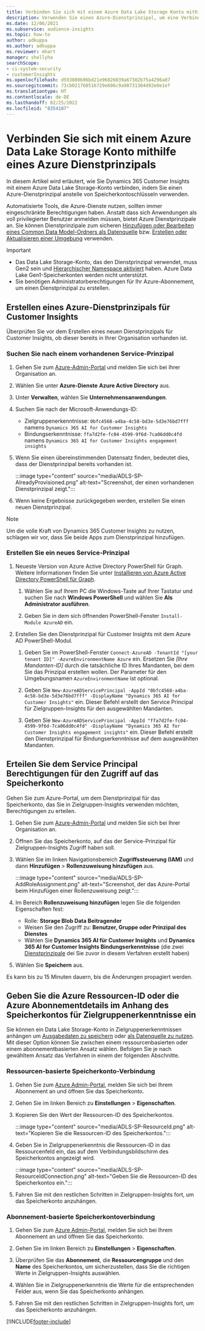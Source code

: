 ```yaml
---
title: Verbinden Sie sich mit einem Azure Data Lake Storage Konto mithilfe eines Dienstprinzipals
description: Verwenden Sie einen Azure-Dienstprinzipal, um eine Verbindung zu Ihrem eigenen Data Lake herzustellen.
ms.date: 12/06/2021
ms.subservice: audience-insights
ms.topic: how-to
author: adkuppa
ms.author: adkuppa
ms.reviewer: mhart
manager: shellyha
searchScope:
- ci-system-security
- customerInsights
ms.openlocfilehash: d593880b06bd21e96826039a67382b75a4296a87
ms.sourcegitcommit: 73cb021760516729e696c9a90731304d92e0e1ef
ms.translationtype: HT
ms.contentlocale: de-DE
ms.lasthandoff: 02/25/2022
ms.locfileid: "8354187"
---
```

# <a name="connect-to-an-azure-data-lake-storage-account-by-using-an-azure-service-principal"></a>Verbinden Sie sich mit einem Azure Data Lake Storage Konto mithilfe eines Azure Dienstprinzipals

In diesem Artikel wird erläutert, wie Sie Dynamics 365 Customer Insights mit einem Azure Data Lake Storage-Konto verbinden, indem Sie einen Azure-Dienstprinzipal anstelle von Speicherkontoschlüsseln verwenden. 

Automatisierte Tools, die Azure-Dienste nutzen, sollten immer eingeschränkte Berechtigungen haben. Anstatt dass sich Anwendungen als voll privilegierter Benutzer anmelden müssen, bietet Azure Dienstprinzipale an. Sie können Dienstprinzipale zum sicheren [Hinzufügen oder Bearbeiten eines Common Data Model-Ordners als Datenquelle](connect-common-data-model.md) bzw. [Erstellen oder Aktualisieren einer Umgebung](create-environment.md) verwenden.

> [!IMPORTANT]
> - Das Data Lake Storage-Konto, das den Dienstprinzipal verwendet, muss Gen2 sein und [Hierarchischer Namespace aktiviert](/azure/storage/blobs/data-lake-storage-namespace) haben. Azure Data Lake Gen1-Speicherkonten werden nicht unterstützt.
> - Sie benötigen Administratorberechtigungen für Ihr Azure-Abonnement, um einen Dienstprinzipal zu erstellen.

## <a name="create-an-azure-service-principal-for-customer-insights"></a>Erstellen eines Azure-Dienstprinzipals für Customer Insights

Überprüfen Sie vor dem Erstellen eines neuen Dienstprinzipals für Customer Insights, ob dieser bereits in Ihrer Organisation vorhanden ist.

### <a name="look-for-an-existing-service-principal"></a>Suchen Sie nach einem vorhandenen Service-Prinzipal

1. Gehen Sie zum [Azure-Admin-Portal](https://portal.azure.com) und melden Sie sich bei Ihrer Organisation an.

2. Wählen Sie unter **Azure-Dienste** **Azure Active Directory** aus.

3. Unter **Verwalten**, wählen Sie **Unternehmensanwendungen**.

4. Suchen Sie nach der Microsoft-Anwendungs-ID:
   - Zielgruppenerkenntnisse: `0bfc4568-a4ba-4c58-bd3e-5d3e76bd7fff` namens `Dynamics 365 AI for Customer Insights`
   - Bindungserkenntnisse: `ffa7d2fe-fc04-4599-9f6d-7ca06dd0c4fd` namens `Dynamics 365 AI for Customer Insights engagement insights`

5. Wenn Sie einen übereinstimmenden Datensatz finden, bedeutet dies, dass der Dienstprinzipal bereits vorhanden ist. 
   
   :::image type="content" source="media/ADLS-SP-AlreadyProvisioned.png" alt-text="Screenshot, der einen vorhandenen Dienstprinzipal zeigt.":::
   
6. Wenn keine Ergebnisse zurückgegeben werden, erstellen Sie einen neuen Dienstprinzipal.

>[!NOTE]
>Um die volle Kraft von Dynamics 365 Customer Insights zu nutzen, schlagen wir vor, dass Sie beide Apps zum Dienstprinzipal hinzufügen.

### <a name="create-a-new-service-principal"></a>Erstellen Sie ein neues Service-Prinzipal

1. Neueste Version von Azure Active Directory PowerShell für Graph. Weitere Informationen finden Sie unter [Installieren von Azure Active Directory PowerShell für Graph](/powershell/azure/active-directory/install-adv2).

   1. Wählen Sie auf Ihrem PC die Windows-Taste auf Ihrer Tastatur und suchen Sie nach **Windows PowerShell** und wählen Sie **Als Administrator ausführen**.
   
   1. Geben Sie in dem sich öffnenden PowerShell-Fenster `Install-Module AzureAD` ein.

2. Erstellen Sie den Dienstprinzipal für Customer Insights mit dem Azure AD PowerShell-Modul.

   1. Geben Sie im PowerShell-Fenster `Connect-AzureAD -TenantId "[your tenant ID]" -AzureEnvironmentName Azure` ein. Ersetzen Sie *[Ihre Mandanten-ID]* durch die tatsächliche ID Ihres Mandanten, bei dem Sie das Prinzipal erstellen wollen. Der Parameter für den Umgebungsnamen `AzureEnvironmentName` ist optional.
  
   1. Geben Sie `New-AzureADServicePrincipal -AppId "0bfc4568-a4ba-4c58-bd3e-5d3e76bd7fff" -DisplayName "Dynamics 365 AI for Customer Insights"` ein. Dieser Befehl erstellt den Service Principal für Zielgruppen-Insights für den ausgewählten Mandanten. 

   1. Geben Sie `New-AzureADServicePrincipal -AppId "ffa7d2fe-fc04-4599-9f6d-7ca06dd0c4fd" -DisplayName "Dynamics 365 AI for Customer Insights engagement insights"` ein. Dieser Befehl erstellt den Dienstprinzipal für Bindungserkenntnisse auf dem ausgewählten Mandanten.

## <a name="grant-permissions-to-the-service-principal-to-access-the-storage-account"></a>Erteilen Sie dem Service Principal Berechtigungen für den Zugriff auf das Speicherkonto

Gehen Sie zum Azure-Portal, um dem Dienstprinzipal für das Speicherkonto, das Sie in Zielgruppen-Insights verwenden möchten, Berechtigungen zu erteilen.

1. Gehen Sie zum [Azure-Admin-Portal](https://portal.azure.com) und melden Sie sich bei Ihrer Organisation an.

1. Öffnen Sie das Speicherkonto, auf das der Service-Prinzipal für Zielgruppen-Insights Zugriff haben soll.

1. Wählen Sie im linken Navigationsbereich **Zugriffssteuerung (IAM)** und dann **Hinzufügen** >  **Rollenzuweisung hinzufügen** aus.

   :::image type="content" source="media/ADLS-SP-AddRoleAssignment.png" alt-text="Screenshot, der das Azure-Portal beim Hinzufügen einer Rollenzuweisung zeigt.":::

1. Im Bereich **Rollenzuweisung hinzufügen** legen Sie die folgenden Eigenschaften fest:
   - Rolle: **Storage Blob Data Beitragender**
   - Weisen Sie den Zugriff zu: **Benutzer, Gruppe oder Prinzipal des Dienstes**
   - Wählen Sie **Dynamics 365 AI für Customer Insights** und **Dynamics 365 AI for Customer Insights Bindungserkenntnisse** (die zwei [Dienstprinzipale](#create-a-new-service-principal) dei Sie zuvor in diesem Verfahren erstellt haben)

1.  Wählen Sie **Speichern** aus.

Es kann bis zu 15 Minuten dauern, bis die Änderungen propagiert werden.

## <a name="enter-the-azure-resource-id-or-the-azure-subscription-details-in-the-storage-account-attachment-to-audience-insights"></a>Geben Sie die Azure Ressourcen-ID oder die Azure Abonnementdetails im Anhang des Speicherkontos für Zielgruppenerkenntnisse ein

Sie können ein Data Lake Storage-Konto in Zielgruppenerkenntnissen anhängen um [Ausgabedaten zu speichern](manage-environments.md) oder [als Datenquelle zu nutzen](/dynamics365/customer-insights/audience-insights/connect-dataverse-managed-lake). Mit dieser Option können Sie zwischen einem ressourcenbasierten oder einem abonnementbasierten Ansatz wählen. Befolgen Sie je nach gewähltem Ansatz das Verfahren in einem der folgenden Abschnitte.

### <a name="resource-based-storage-account-connection"></a>Ressourcen-basierte Speicherkonto-Verbindung

1. Gehen Sie zum [Azure Admin-Portal](https://portal.azure.com), melden Sie sich bei Ihrem Abonnement an und öffnen Sie das Speicherkonto.

1. Gehen Sie im linken Bereich zu **Einstellungen** > **Eigenschaften**.

1. Kopieren Sie den Wert der Ressourcen-ID des Speicherkontos.

   :::image type="content" source="media/ADLS-SP-ResourceId.png" alt-text="Kopieren Sie die Ressourcen-ID des Speicherkontos.":::

1. Geben Sie in Zielgruppenerkenntnis die Ressourcen-ID in das Ressourcenfeld ein, das auf dem Verbindungsbildschirm des Speicherkontos angezeigt wird.

   :::image type="content" source="media/ADLS-SP-ResourceIdConnection.png" alt-text="Geben Sie die Ressourcen-ID des Speicherkontos ein.":::   

1. Fahren Sie mit den restlichen Schritten in Zielgruppen-Insights fort, um das Speicherkonto anzuhängen.

### <a name="subscription-based-storage-account-connection"></a>Abonnement-basierte Speicherkontoverbindung

1. Gehen Sie zum [Azure Admin-Portal](https://portal.azure.com), melden Sie sich bei Ihrem Abonnement an und öffnen Sie das Speicherkonto.

1. Gehen Sie im linken Bereich zu **Einstellungen** > **Eigenschaften**.

1. Überprüfen Sie das **Abonnement**, die **Ressourcengruppe** und den **Name** des Speicherkontos, um sicherzustellen, dass Sie die richtigen Werte in Zielgruppen-Insights auswählen.

1. Wählen Sie in Zielgruppenerkenntnis die Werte für die entsprechenden Felder aus, wenn Sie das Speicherkonto anhängen.

1. Fahren Sie mit den restlichen Schritten in Zielgruppen-Insights fort, um das Speicherkonto anzuhängen.


[!INCLUDE[footer-include](../includes/footer-banner.md)]